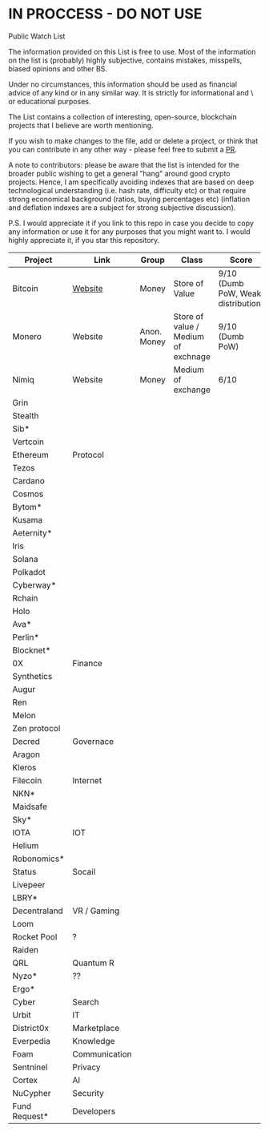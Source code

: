 # IN PROCCESS - DO NOT USE

Public Watch List

The information provided on this List is free to use. Most of the information on the list is (probably) highly subjective, contains mistakes, misspells, biased opinions and other BS. 

Under no circumstances, this information should be used as financial advice of any kind or in any similar way. It is strictly for informational and \ or educational purposes. 

The List contains a collection of interesting, open-source, blockchain projects that I believe are worth mentioning.

If you wish to make changes to the file, add or delete a project, or think that you can contribute in any other way - please feel free to submit a [PR](https://github.com/serejandmyself/Public-Watch-List/pulls).

A note to contributors: please be aware that the list is intended for the broader public wishing to get a general "hang" around good crypto projects. Hence, I am specifically avoiding indexes that are based on deep technological understanding (i.e. hash rate, difficulty etc) or that require strong economical background (ratios, buying percentages etc) (inflation and deflation indexes are a subject for strong subjective discussion). 

P.S. I would appreciate it if you link to this repo in case you decide to copy any information or use it for any purposes that you might want to. I would highly appreciate it, if you star this repository.

| Project | Link | Group | Class | Score |
|---------|-------|-------|--------|--------|
| Bitcoin | [Website](https://www.bitcoin.org/) | Money | Store of Value | 9/10 (Dumb PoW, Weak distribution) | 
| Monero | Website | Anon. Money | Store of value / Medium of exchnage | 9/10 (Dumb PoW) |
| Nimiq | Website | Money | Medium of exchange | 6/10 |
| Grin |
| Stealth |
| Sib* |
| Vertcoin |
| Ethereum | Protocol |
| Tezos |
| Cardano |
| Cosmos|
| Bytom* |
| Kusama |
| Aeternity* |
| Iris |
| Solana |
| Polkadot |
| Cyberway* |
| Rchain |
| Holo |
| Ava* |
| Perlin* |
| Blocknet* |
| 0X | Finance |
| Synthetics | 
| Augur |
| Ren |
| Melon |
| Zen protocol |
| Decred | Governace |
| Aragon |
| Kleros |
| Filecoin | Internet |
| NKN* |
| Maidsafe |
| Sky* |
| IOTA | IOT |
| Helium |
| Robonomics* |
| Status | Socail |
| Livepeer |
| LBRY* |
| Decentraland | VR / Gaming |
| Loom |
| Rocket Pool | ? |
| Raiden |
| QRL | Quantum R |
| Nyzo* | ??
| Ergo* |
| Cyber | Search |
| Urbit | IT |
| District0x | Marketplace |
| Everpedia | Knowledge |
| Foam | Communication |
| Sentninel | Privacy |
| Cortex | AI |
| NuCypher | Security |
| Fund Request* | Developers |











